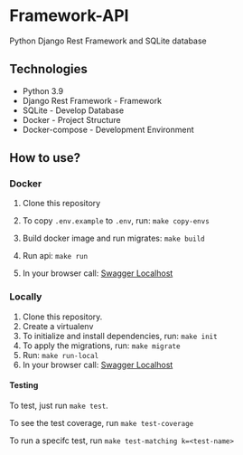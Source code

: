 # Framework-API

Python Django Rest Framework and SQLite database

## Technologies
- Python 3.9
- Django Rest Framework - Framework
- SQLite - Develop Database
- Docker - Project Structure
- Docker-compose - Development Environment


## How to use?

### Docker

1. Clone this repository

2. To copy `.env.example` to `.env`, run: `make copy-envs`

3. Build docker image and run migrates: `make build`

4. Run api: `make run`

5. In your browser call: [Swagger Localhost](http://localhost:8000/api/docs)

### Locally

1. Clone this repository.
2. Create a virtualenv
3. To initialize and install dependencies, run: `make init`
4. To apply the migrations, run: `make migrate` 
5. Run: `make run-local`
6. In your browser call: [Swagger Localhost](http://0.0.0.0:8000/swagger/)


#### Testing

To test, just run `make test`.

To see the test coverage, run `make test-coverage`

To run a specifc test, run `make test-matching k=<test-name>`
